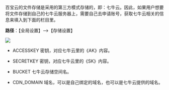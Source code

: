 百宝云的文件存储是采用的第三方模式存储的，即：七牛云。因此，如果用户想要将文件存储到自己的七牛云服务器上，需要自己去申请账号，获取七牛云相关的信息来填入到下面的栏目里。

**路径**：【全局设置】-->【存储设置】


![](http://docfiles.baibaoyun.com/Fl8OaUyHx0E9CA37bmxUuybsdAan)

* ACCESSKEY
密钥，对应七牛云里的《AK》内容。

* SECRETKEY
密钥，对应七牛云里的《SK》内容。

* BUCKET
七牛云存储空间名。

* CDN_DOMAIN
域名，可以是自己绑定的域名，也可以是七牛云提供的域名。
